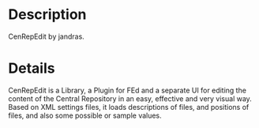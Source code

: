 # Description #

CenRepEdit by jandras.


# Details #

CenRepEdit is a Library, a Plugin for FEd and a separate UI for editing the content of the Central Repository in an easy, effective and very visual way.
Based on XML settings files, it loads descriptions of files, and positions of files, and also some possible or sample values.